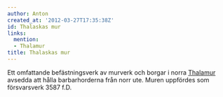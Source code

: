 ```yaml
---
author: Anton
created_at: '2012-03-27T17:35:38Z'
id: Thalaskas mur
links:
  mention:
  - Thalamur
title: Thalaskas mur
---
```


Ett omfattande befästningsverk av murverk och borgar i norra [Thalamur] avsedda att hålla
barbarhorderna från norr ute. Muren uppfördes som försvarsverk 3587 f.D.

  [Thalamur]: Thalamur
